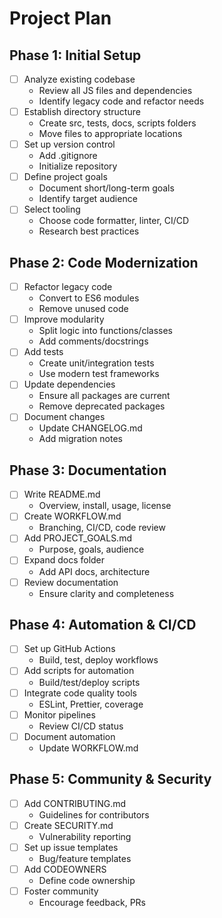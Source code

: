 # Project Plan

## Phase 1: Initial Setup
- [ ] Analyze existing codebase
  - Review all JS files and dependencies
  - Identify legacy code and refactor needs
- [ ] Establish directory structure
  - Create src, tests, docs, scripts folders
  - Move files to appropriate locations
- [ ] Set up version control
  - Add .gitignore
  - Initialize repository
- [ ] Define project goals
  - Document short/long-term goals
  - Identify target audience
- [ ] Select tooling
  - Choose code formatter, linter, CI/CD
  - Research best practices

## Phase 2: Code Modernization
- [ ] Refactor legacy code
  - Convert to ES6 modules
  - Remove unused code
- [ ] Improve modularity
  - Split logic into functions/classes
  - Add comments/docstrings
- [ ] Add tests
  - Create unit/integration tests
  - Use modern test frameworks
- [ ] Update dependencies
  - Ensure all packages are current
  - Remove deprecated packages
- [ ] Document changes
  - Update CHANGELOG.md
  - Add migration notes

## Phase 3: Documentation
- [ ] Write README.md
  - Overview, install, usage, license
- [ ] Create WORKFLOW.md
  - Branching, CI/CD, code review
- [ ] Add PROJECT_GOALS.md
  - Purpose, goals, audience
- [ ] Expand docs folder
  - Add API docs, architecture
- [ ] Review documentation
  - Ensure clarity and completeness

## Phase 4: Automation & CI/CD
- [ ] Set up GitHub Actions
  - Build, test, deploy workflows
- [ ] Add scripts for automation
  - Build/test/deploy scripts
- [ ] Integrate code quality tools
  - ESLint, Prettier, coverage
- [ ] Monitor pipelines
  - Review CI/CD status
- [ ] Document automation
  - Update WORKFLOW.md

## Phase 5: Community & Security
- [ ] Add CONTRIBUTING.md
  - Guidelines for contributors
- [ ] Create SECURITY.md
  - Vulnerability reporting
- [ ] Set up issue templates
  - Bug/feature templates
- [ ] Add CODEOWNERS
  - Define code ownership
- [ ] Foster community
  - Encourage feedback, PRs
